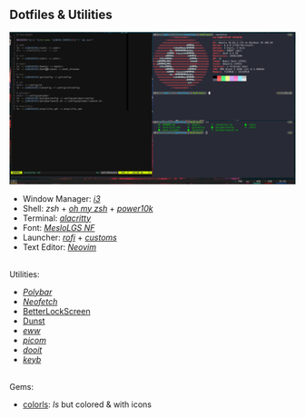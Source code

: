 Dotfiles & Utilities
--------------------

![Screenshot](https://raw.githubusercontent.com/CMarah/dotfiles/main/images/sample.PNG)


- Window Manager: [_i3_](https://i3wm.org/)
- Shell: _zsh_ + [_oh my zsh_](https://github.com/ohmyzsh/ohmyzsh) + [_power10k_](https://github.com/romkatv/powerlevel10k)
- Terminal: [_alacritty_](https://github.com/alacritty/alacritty)
- Font: [_MesloLGS NF_](https://github.com/romkatv/powerlevel10k-media/)
- Launcher: [_rofi_](https://github.com/davatorium/rofi) + [_customs_](https://github.com/adi1090x/rofi)
- Text Editor: [_Neovim_](https://github.com/CMarah/Neovim-from-scratch)

\
Utilities:
- [_Polybar_](https://github.com/polybar/polybar)
- [_Neofetch_](https://github.com/dylanaraps/neofetch)
- [ BetterLockScreen ](https://github.com/CMarah/betterlockscreen)
- [ Dunst ](https://github.com/dunst-project/dunst)
- [_eww_](https://github.com/elkowar/eww)
- [_picom_](https://github.com/yshui/picom)
- [_dooit_](https://github.com/kraanzu/dooit)
- [_keyb_](https://github.com/kencx/keyb)

\
Gems:
- [colorls](https://github.com/athityakumar/colorls#installation): _ls_ but colored & with icons
